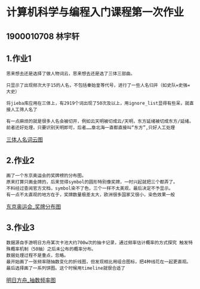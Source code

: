# 计算机科学与编程入门课程第一次作业
## 1900010708 林宇轩
## 1.作业1

    思来想去还是选择了做人物词云，思来想去还是选了三体三部曲。
    
    只显示了出现频次大于15的人名，不包括秦始皇等代号，进行了一些人名归并（如史队=史强=大史）
    
    将jieba库应用在三体上，有2919个词出现了50次及以上，用ignore_list显得有些呆，就直接人工筛人名了
    
    有一点麻烦的就是很多人名会被切开，例如云天明被切成云/天明，东方延绪被切成东方/延绪。
    前者还好处理，只要识别天明即可，后者……章北海一直都直接叫“东方”,只好人工处理
    
[三体人名词云图](https://linyorson.github.io/threebody_wordcloud.html)

## 2.作业2
    画了一个东京奥运会的奖牌榜的分布图。
    原来打算只画金牌的，后来觉得symbol的圆形特别像奖牌，一时兴起就把三个都弄了。
    不料经过查阅官方文档，symbol染不了色，三个一样不太美观，最后决定不予显示。
    有一点不太直观的地方在于，奖牌数量极差太大，欧洲很多国家又很小，染色效果一般
    
[东京奥运会_奖牌分布图](https://linyorson.github.io/medal_world.html)

## 3.作业3
    数据源自手游明日方舟某次卡池大约700w次的抽卡记录，通过频率估计概率的方式探究 触发特殊概率机制（50抽）之后未公布的概率分布。
    数据处理过程不是重点，忽略。
    最开始画了一张频率随抽数变化的折线图，但发现相比用组合图标，把4种线花在一起更直观。
    最后选择画了一系列饼图。这个时候用timeline就很合适了
    
[明日方舟_抽数频率图](https://linyorson.github.io/ark_pie.html)
